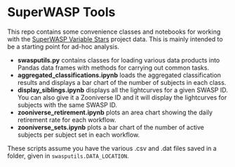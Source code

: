 # SuperWASP Tools

This repo contains some convenience classes and notebooks for working with the [SuperWASP Variable Stars](https://www.zooniverse.org/projects/ajnorton/superwasp-variable-stars) project data. This is mainly intended to be a starting point for ad-hoc analysis.

* __swasputils.py__ contains classes for loading various data products into Pandas data frames with methods for carrying out common tasks.
* __aggregated_classifications.ipynb__ loads the aggregated classification results and displays a bar chart of the number of subjects in each class.
* __display_siblings.ipynb__ displays all the lightcurves for a given SWASP ID. You can also give it a Zooniverse ID and it will display the lightcurves for subjects with the same SWASP ID.
* __zooniverse_retirement.ipynb__ plots an area chart showing the daily retirement rate for each workflow.
* __zooniverse_sets.ipynb__ plots a bar chart of the number of active subjects per subject set in each workflow.

These scripts assume you have the various .csv and .dat files saved in a folder, given in `swasputils.DATA_LOCATION`.